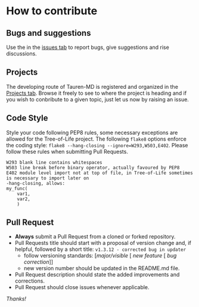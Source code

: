 # How to contribute

## Bugs and suggestions

Use the in the [issues tab](https://github.com/joaomcteixeira/Tauren-MD/issues) to report bugs, give suggestions and rise discussions.

## Projects

The developing route of Tauren-MD is registered and organized in the [Projects tab](https://github.com/joaomcteixeira/Tauren-MD/projects). Browse it freely to see to where the project is heading and if you wish to conbribute to a given topic, just let us now by raising an issue.

## Code Style

Style your code following PEP8 rules, some necessary exceptions are allowed for the Tree-of-Life project. The following `flake8` options enforce the coding style: `flake8 --hang-closing --ignore=W293,W503,E402`. Please follow these rules when submitting Pull Requests.

```
W293 blank line contains whitespaces
W503 line break before binary operator, actually favoured by PEP8
E402 module level import not at top of file, in Tree-of-Life sometimes is necessary to import later on
-hang-closing, allows:
my_func(
    var1,
    var2,
    )
```

## Pull Request

- **Always** submit a Pull Request from a cloned or forked repository.
- Pull Requests title should start with a proposal of version change and, if helpful, followed by a short title: `v1.3.12 - corrected bug in updater`
  - follow versioning standards: [_major/visible_ [ _new feature_ [ _bug correction_]]
  - new version number should be updated in the README.md file.
- Pull Request description should state the added improvements and corrections.
- Pull Request should close issues whenever applicable.

_Thanks!_
